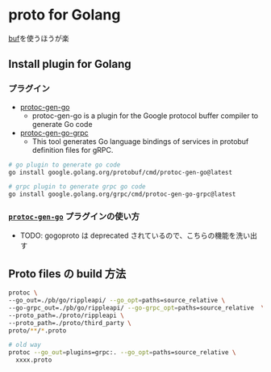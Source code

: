 # proto for Golang

[buf](https://buf.build/docs/introduction)を使うほうが楽

## Install plugin for Golang

### プラグイン

- [protoc-gen-go](https://pkg.go.dev/github.com/golang/protobuf/protoc-gen-go)
  - protoc-gen-go is a plugin for the Google protocol buffer compiler to generate Go code
- [protoc-gen-go-grpc](https://pkg.go.dev/google.golang.org/grpc/cmd/protoc-gen-go-grpc)
  - This tool generates Go language bindings of services in protobuf definition files for gRPC.

```sh
# go plugin to generate go code
go install google.golang.org/protobuf/cmd/protoc-gen-go@latest

# grpc plugin to generate grpc go code
go install google.golang.org/grpc/cmd/protoc-gen-go-grpc@latest
```

### [`protoc-gen-go`](https://github.com/golang/protobuf) プラグインの使い方

- TODO: gogoproto は deprecated されているので、こちらの機能を洗い出す

## Proto files の build 方法

```sh
protoc \
--go_out=./pb/go/rippleapi/ --go_opt=paths=source_relative \
--go-grpc_out=./pb/go/rippleapi/ --go-grpc_opt=paths=source_relative  \
--proto_path=./proto/rippleapi \
--proto_path=./proto/third_party \
proto/**/*.proto

# old way
protoc --go_out=plugins=grpc:. --go_opt=paths=source_relative \
  xxxx.proto
```
